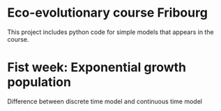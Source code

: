 # Eco-evolutionary course Fribourg

This project includes python code for simple models that appears in the course.

# Fist week: Exponential growth population

Difference between discrete time model and continuous time model 